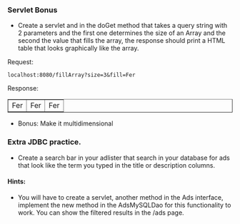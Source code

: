 ### Servlet Bonus 

- Create a servlet and in the doGet method that takes a query string with 2 parameters and the first one determines the size of an Array and the second the value that fills the array, the response should print a HTML table that looks graphically like the array.

Request:

 `localhost:8080/fillArray?size=3&fill=Fer`

Response:

<table border=1 width="100%">
<tbody>
    <tr>
        <td>Fer</td>
        <td>Fer</td>
        <td>Fer</td>
    <tr>
</tbody>
</table>

- Bonus: Make it multidimensional

### Extra JDBC practice.

- Create a search bar in your adlister that search in your database for ads that look like the term you typed in the title or description columns.

#### Hints:

- You will have to create a servlet, another method in the Ads interface, implement the new method in the AdsMySQLDao for this functionality to work.  You can show the filtered results in the /ads page.
